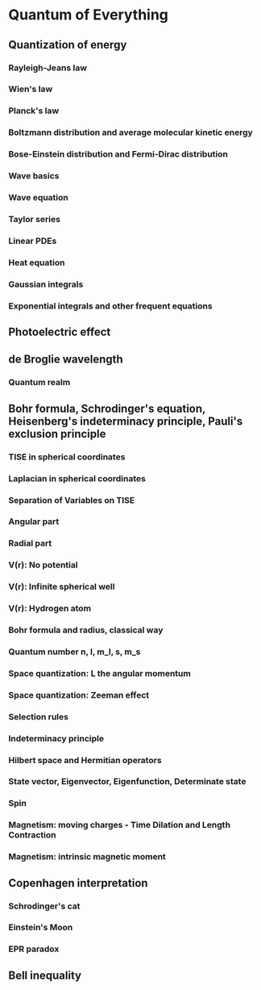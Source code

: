 # Quantum of Everything

## Quantization of energy
### Rayleigh-Jeans law
### Wien's law
### Planck's law
### Boltzmann distribution and average molecular kinetic energy
### Bose-Einstein distribution and Fermi-Dirac distribution
### Wave basics
### Wave equation
### Taylor series
### Linear PDEs
### Heat equation
### Gaussian integrals
### Exponential integrals and other frequent equations

## Photoelectric effect

## de Broglie wavelength
### Quantum realm

## Bohr formula, Schrodinger's equation, Heisenberg's indeterminacy principle, Pauli's exclusion principle
### TISE in spherical coordinates
### Laplacian in spherical coordinates
### Separation of Variables on TISE
### Angular part
### Radial part
### V(r): No potential
### V(r): Infinite spherical well
### V(r): Hydrogen atom
### Bohr formula and radius, classical way
### Quantum number n, l, m_l, s, m_s
### Space quantization: L the angular momentum
### Space quantization: Zeeman effect
### Selection rules
### Indeterminacy principle
### Hilbert space and Hermitian operators
### State vector, Eigenvector, Eigenfunction, Determinate state
### Spin
### Magnetism: moving charges - Time Dilation and Length Contraction
### Magnetism: intrinsic magnetic moment

## Copenhagen interpretation
### Schrodinger's cat
### Einstein's Moon
### EPR paradox

## Bell inequality
